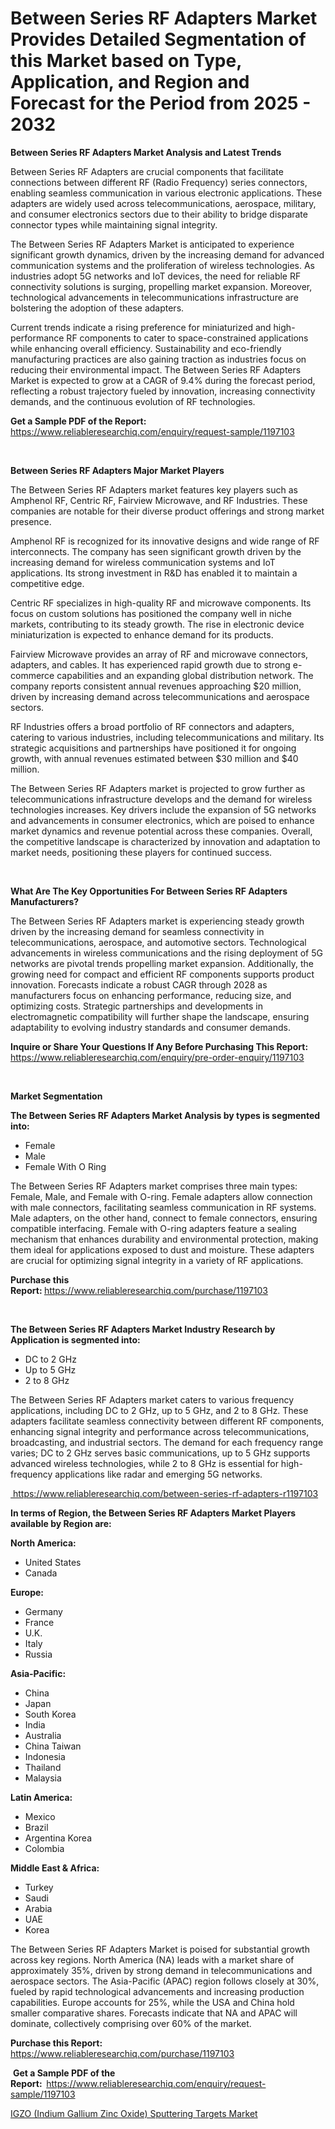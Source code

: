 <p><h1>Between Series RF Adapters Market Provides Detailed Segmentation of this Market based on Type, Application, and Region and Forecast for the Period from 2025 - 2032</h1></p><p><strong>Between Series RF Adapters Market Analysis and Latest Trends</strong></p>
<p><p>Between Series RF Adapters are crucial components that facilitate connections between different RF (Radio Frequency) series connectors, enabling seamless communication in various electronic applications. These adapters are widely used across telecommunications, aerospace, military, and consumer electronics sectors due to their ability to bridge disparate connector types while maintaining signal integrity.</p><p>The Between Series RF Adapters Market is anticipated to experience significant growth dynamics, driven by the increasing demand for advanced communication systems and the proliferation of wireless technologies. As industries adopt 5G networks and IoT devices, the need for reliable RF connectivity solutions is surging, propelling market expansion. Moreover, technological advancements in telecommunications infrastructure are bolstering the adoption of these adapters.</p><p>Current trends indicate a rising preference for miniaturized and high-performance RF components to cater to space-constrained applications while enhancing overall efficiency. Sustainability and eco-friendly manufacturing practices are also gaining traction as industries focus on reducing their environmental impact. The Between Series RF Adapters Market is expected to grow at a CAGR of 9.4% during the forecast period, reflecting a robust trajectory fueled by innovation, increasing connectivity demands, and the continuous evolution of RF technologies.</p></p>
<p><strong>Get a Sample PDF of the Report:&nbsp;</strong> <a href="https://www.reliableresearchiq.com/enquiry/request-sample/1197103?utm_campaign=2257&utm_medium=2&utm_source=Github&utm_content=ia&utm_term=13022025&utm_id=between-series-rf-adapters">https://www.reliableresearchiq.com/enquiry/request-sample/1197103</a></p>
<p>&nbsp;</p>
<p><strong>Between Series RF Adapters Major Market Players</strong></p>
<p><p>The Between Series RF Adapters market features key players such as Amphenol RF, Centric RF, Fairview Microwave, and RF Industries. These companies are notable for their diverse product offerings and strong market presence.</p><p>Amphenol RF is recognized for its innovative designs and wide range of RF interconnects. The company has seen significant growth driven by the increasing demand for wireless communication systems and IoT applications. Its strong investment in R&D has enabled it to maintain a competitive edge.</p><p>Centric RF specializes in high-quality RF and microwave components. Its focus on custom solutions has positioned the company well in niche markets, contributing to its steady growth. The rise in electronic device miniaturization is expected to enhance demand for its products.</p><p>Fairview Microwave provides an array of RF and microwave connectors, adapters, and cables. It has experienced rapid growth due to strong e-commerce capabilities and an expanding global distribution network. The company reports consistent annual revenues approaching $20 million, driven by increasing demand across telecommunications and aerospace sectors.</p><p>RF Industries offers a broad portfolio of RF connectors and adapters, catering to various industries, including telecommunications and military. Its strategic acquisitions and partnerships have positioned it for ongoing growth, with annual revenues estimated between $30 million and $40 million.</p><p>The Between Series RF Adapters market is projected to grow further as telecommunications infrastructure develops and the demand for wireless technologies increases. Key drivers include the expansion of 5G networks and advancements in consumer electronics, which are poised to enhance market dynamics and revenue potential across these companies. Overall, the competitive landscape is characterized by innovation and adaptation to market needs, positioning these players for continued success.</p></p>
<p>&nbsp;</p>
<p><strong>What Are The Key Opportunities For Between Series RF Adapters Manufacturers?</strong></p>
<p><p>The Between Series RF Adapters market is experiencing steady growth driven by the increasing demand for seamless connectivity in telecommunications, aerospace, and automotive sectors. Technological advancements in wireless communications and the rising deployment of 5G networks are pivotal trends propelling market expansion. Additionally, the growing need for compact and efficient RF components supports product innovation. Forecasts indicate a robust CAGR through 2028 as manufacturers focus on enhancing performance, reducing size, and optimizing costs. Strategic partnerships and developments in electromagnetic compatibility will further shape the landscape, ensuring adaptability to evolving industry standards and consumer demands.</p></p>
<p><strong>Inquire or Share Your Questions If Any Before Purchasing This Report:</strong> <a href="https://www.reliableresearchiq.com/enquiry/pre-order-enquiry/1197103?utm_campaign=2257&utm_medium=2&utm_source=Github&utm_content=ia&utm_term=13022025&utm_id=between-series-rf-adapters">https://www.reliableresearchiq.com/enquiry/pre-order-enquiry/1197103</a></p>
<p>&nbsp;</p>
<p><strong>Market Segmentation</strong></p>
<p><strong>The Between Series RF Adapters Market Analysis by types is segmented into:</strong></p>
<p><ul><li>Female</li><li>Male</li><li>Female With O Ring</li></ul></p>
<p><p>The Between Series RF Adapters market comprises three main types: Female, Male, and Female with O-ring. Female adapters allow connection with male connectors, facilitating seamless communication in RF systems. Male adapters, on the other hand, connect to female connectors, ensuring compatible interfacing. Female with O-ring adapters feature a sealing mechanism that enhances durability and environmental protection, making them ideal for applications exposed to dust and moisture. These adapters are crucial for optimizing signal integrity in a variety of RF applications.</p></p>
<p><strong>Purchase this Report:&nbsp;</strong><a href="https://www.reliableresearchiq.com/purchase/1197103?utm_campaign=2257&utm_medium=2&utm_source=Github&utm_content=ia&utm_term=13022025&utm_id=between-series-rf-adapters">https://www.reliableresearchiq.com/purchase/1197103</a></p>
<p>&nbsp;</p>
<p><strong>The Between Series RF Adapters Market Industry Research by Application is segmented into:</strong></p>
<p><ul><li>DC to 2 GHz</li><li>Up to 5 GHz</li><li>2 to 8 GHz</li></ul></p>
<p><p>The Between Series RF Adapters market caters to various frequency applications, including DC to 2 GHz, up to 5 GHz, and 2 to 8 GHz. These adapters facilitate seamless connectivity between different RF components, enhancing signal integrity and performance across telecommunications, broadcasting, and industrial sectors. The demand for each frequency range varies; DC to 2 GHz serves basic communications, up to 5 GHz supports advanced wireless technologies, while 2 to 8 GHz is essential for high-frequency applications like radar and emerging 5G networks.</p></p>
<p><a href="https://www.reliableresearchiq.com/between-series-rf-adapters-r1197103?utm_campaign=2257&utm_medium=2&utm_source=Github&utm_content=ia&utm_term=13022025&utm_id=between-series-rf-adapters">&nbsp;https://www.reliableresearchiq.com/between-series-rf-adapters-r1197103</a></p>
<p><strong>In terms of Region, the Between Series RF Adapters Market Players available by Region are:</strong></p>
<p>
    <p> <strong> North America: </strong>
        <ul>
            <li>United States</li>
            <li>Canada</li>
        </ul>
        </p> 
    <p> <strong> Europe: </strong>
        <ul>
            <li>Germany</li>
            <li>France</li>
            <li>U.K.</li>
            <li>Italy</li>
            <li>Russia</li>
        </ul>
        </p> 
    <p> <strong> Asia-Pacific: </strong>
        <ul>
            <li>China</li>
            <li>Japan</li>
            <li>South Korea</li>
            <li>India</li>
            <li>Australia</li>
            <li>China Taiwan</li>
            <li>Indonesia</li>
            <li>Thailand</li>
            <li>Malaysia</li>
        </ul>
        </p> 
    <p> <strong> Latin America: </strong>
        <ul>
            <li>Mexico</li>
            <li>Brazil</li>
            <li>Argentina Korea</li>
            <li>Colombia</li>
        </ul>
        </p> 
    <p> <strong> Middle East & Africa: </strong>
        <ul>
            <li>Turkey</li>
            <li>Saudi</li>
            <li>Arabia</li>
            <li>UAE</li>
            <li>Korea</li>
        </ul>
    </p>
    </p>
<p><p>The Between Series RF Adapters Market is poised for substantial growth across key regions. North America (NA) leads with a market share of approximately 35%, driven by strong demand in telecommunications and aerospace sectors. The Asia-Pacific (APAC) region follows closely at 30%, fueled by rapid technological advancements and increasing production capabilities. Europe accounts for 25%, while the USA and China hold smaller comparative shares. Forecasts indicate that NA and APAC will dominate, collectively comprising over 60% of the market.</p></p>
<p><strong>Purchase this Report: </strong><a href="https://www.reliableresearchiq.com/purchase/1197103?utm_campaign=2257&utm_medium=2&utm_source=Github&utm_content=ia&utm_term=13022025&utm_id=between-series-rf-adapters">https://www.reliableresearchiq.com/purchase/1197103</a></p>
<p>&nbsp;<strong>Get a Sample PDF of the Report:&nbsp;&nbsp;</strong><a href="https://www.reliableresearchiq.com/enquiry/request-sample/1197103?utm_campaign=2257&utm_medium=2&utm_source=Github&utm_content=ia&utm_term=13022025&utm_id=between-series-rf-adapters">https://www.reliableresearchiq.com/enquiry/request-sample/1197103</a></p>
<p><strong></strong></p>
<p><p><a href="https://github.com/NargisHussain75/Market-Research-Report-List-1/blob/main/igzo-indium-gallium-zinc-oxide-sputtering-targets-market.md?utm_campaign=2257&utm_medium=2&utm_source=Github&utm_content=ia&utm_term=13022025&utm_id=between-series-rf-adapters">IGZO (Indium Gallium Zinc Oxide) Sputtering Targets Market</a></p></p>